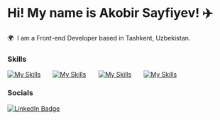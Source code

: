 Hi! My name is Akobir Sayfiyev! ✈️
========================================================================================================================================

🌍  I am a Front-end Developer based in Tashkent, Uzbekistan.
<br/>

### Skills

[![My Skills](https://skillicons.dev/icons?i=html,css)](https://skillicons.dev) &nbsp;&nbsp;&nbsp;&nbsp;&nbsp;
[![My Skills](https://skillicons.dev/icons?i=js,react)](https://skillicons.dev) &nbsp;&nbsp;&nbsp;&nbsp;&nbsp;
[![My Skills](https://skillicons.dev/icons?i=bootstrap,scss)](https://skillicons.dev) &nbsp;&nbsp;&nbsp;&nbsp;&nbsp;
[![My Skills](https://skillicons.dev/icons?i=figma)](https://skillicons.dev)
<br/>

### Socials

<div id="badges">
  <a href="https://www.linkedin.com/in/akobir-sayfiyev/">
    <img src="https://img.shields.io/badge/LinkedIn-blue?style=for-the-badge&logo=linkedin&logoColor=white" alt="LinkedIn Badge"/>
  </a>
</div>
